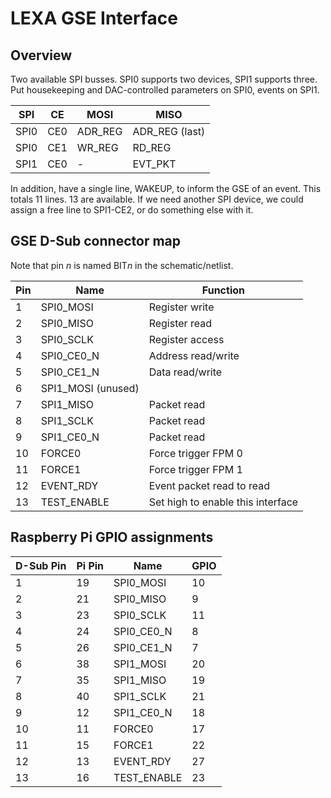 # LEXA GSE Interface

## Overview

Two available SPI busses. SPI0 supports two devices, SPI1 supports three. Put housekeeping and DAC-controlled parameters on SPI0, events on SPI1.

SPI | CE | MOSI | MISO
---- | ---- |---- | ----
SPI0 | CE0 | ADR_REG | ADR_REG (last)
SPI0 | CE1 | WR_REG | RD_REG
SPI1 | CE0 | - | EVT_PKT

In addition, have a single line, WAKEUP, to inform the GSE of an event. This totals 11 lines. 13 are available. If we need another SPI device, we could assign a free line to SPI1-CE2, or do something else with it.

## GSE D-Sub connector map
Note that pin *n* is named BIT*n* in the schematic/netlist.

Pin | Name | Function
--- | ---  | ---
1 | SPI0_MOSI | Register write
2 | SPI0_MISO | Register read
3 | SPI0_SCLK | Register access
4 | SPI0\_CE0_N | Address read/write
5 | SPI0\_CE1_N | Data read/write
6 | SPI1_MOSI (unused)
7 | SPI1_MISO | Packet read
8 | SPI1_SCLK | Packet read
9 | SPI1\_CE0_N | Packet read
10 | FORCE0 | Force trigger FPM 0
11 | FORCE1 | Force trigger FPM 1
12 | EVENT_RDY | Event packet read to read
13 | TEST_ENABLE | Set high to enable this interface

## Raspberry Pi GPIO assignments

D-Sub Pin | Pi Pin | Name | GPIO
--- | --- | --- | ---
1 | 19 | SPI0_MOSI | 10
2 | 21 | SPI0_MISO | 9
3 | 23 | SPI0_SCLK | 11
4 | 24 | SPI0\_CE0_N | 8
5 | 26 | SPI0\_CE1_N | 7
6 | 38 | SPI1_MOSI | 20
7 | 35 | SPI1_MISO | 19
8 | 40 | SPI1_SCLK | 21
9 | 12 | SPI1\_CE0_N | 18
10 | 11 | FORCE0 | 17
11 | 15 | FORCE1 | 22
12 | 13 | EVENT_RDY | 27
13 | 16 | TEST_ENABLE | 23

